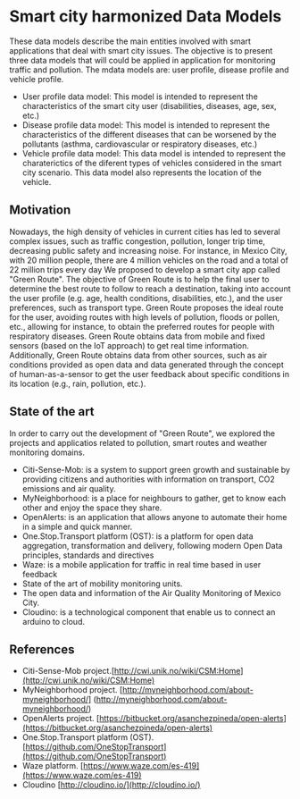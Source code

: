 # Smart city harmonized Data Models

These data models describe the main entities involved with smart applications that deal with smart city issues.
The objective is to present three data models that will could be applied in application for monitoring traffic and pollution. The mdata models are: user profile, disease profile and vehicle profile.

* User profile data model: This model is intended to represent the characteristics of the smart city user (disabilities, diseases, age, sex, etc.)
* Disease profile data model: This model is intended to represent the characteristics of the different diseases that can be worsened by the pollutants (asthma, cardiovascular or respiratory diseases, etc.)
* Vehicle profile data model: This data model is intended to represent the charaterictics of the diferent types of vehicles considered in the smart city scenario. This data model also represents the location of the vehicle. 

## Motivation

Nowadays, the high density of vehicles in current cities has led to several complex issues, such as traffic congestion, pollution, longer trip time, decreasing public safety and increasing noise. For instance, in Mexico City, with 20 million people, there are 4 million vehicles on the road and a total of 22 million trips every day
We proposed to develop a smart city app called "Green Route". The objective of Green Route is to help the final user to determine the best route to follow to reach a destination, taking into account the user profile (e.g. age, health conditions, disabilities, etc.), and the user preferences, such as transport type. Green Route proposes the ideal route for the user, avoiding routes with high levels of pollution, floods or pollen, etc., allowing for instance, to obtain the preferred routes for people with respiratory diseases. Green Route obtains data from mobile and fixed sensors (based on the IoT approach) to get real time information. Additionally, Green Route obtains data from other sources, such as air conditions provided as open data and data generated through the concept of human-as-a-sensor to get the user feedback about specific conditions in its location (e.g., rain, pollution, etc.).  

## State of the art 
In order to carry out the development of "Green Route", we explored the projects and applicatios related to pollution, smart routes and weather monitoring domains.
* Citi-Sense-Mob: is a system to support green growth and sustainable by providing citizens and authorities with information on transport, CO2 emissions and air quality.
* MyNeighborhood: is a place for neighbours to gather, get to know each other and enjoy the space they share.
* OpenAlerts: is an application that allows anyone to automate their home in a simple and quick manner. 
* One.Stop.Transport platform (OST): is a platform for open data aggregation, transformation and delivery, following modern Open Data principles, standards and directives
* Waze: is a mobile application for traffic in real time  based in user feedback
* State of the art of mobility monitoring units. 
* The open data and information of the Air Quality Monitoring of Mexico City.
* Cloudino: is a technological component that enable us to connect an arduino to cloud.

## References
* Citi-Sense-Mob project.[http://cwi.unik.no/wiki/CSM:Home](http://cwi.unik.no/wiki/CSM:Home)
* MyNeighborhood project. [http://myneighborhood.com/about-myneighborhood/] (http://myneighborhood.com/about-myneighborhood/)
* OpenAlerts project. [https://bitbucket.org/asanchezpineda/open-alerts](https://bitbucket.org/asanchezpineda/open-alerts)
* One.Stop.Transport platform (OST). [https://github.com/OneStopTransport](https://github.com/OneStopTransport)
* Waze platform. [https://www.waze.com/es-419](https://www.waze.com/es-419)
* Cloudino [http://cloudino.io/](http://cloudino.io/)






